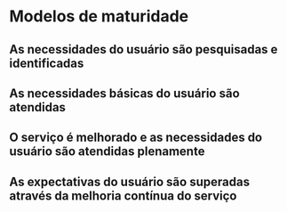 # Modelos de maturidade

## As necessidades do usuário são pesquisadas e identificadas

## As necessidades básicas do usuário são atendidas

## O serviço é melhorado e as necessidades do usuário são atendidas plenamente

## As expectativas do usuário são superadas através da melhoria contínua do serviço

